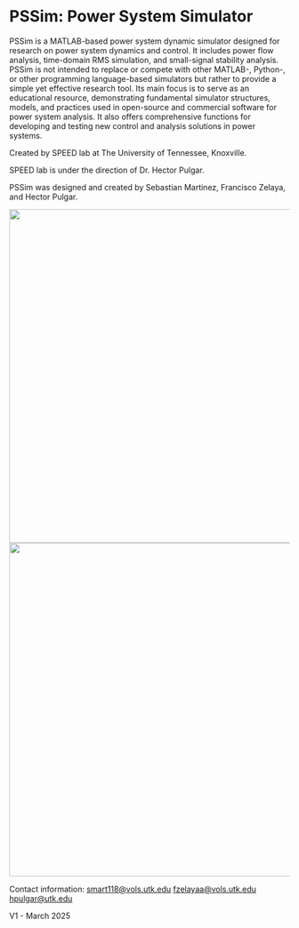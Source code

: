 # PSSim: Power System Simulator

PSSim is a MATLAB-based power system dynamic simulator designed for research on power system dynamics and control. It includes power flow analysis, time-domain RMS simulation, and small-signal stability analysis. PSSim is not intended to replace or compete with other MATLAB-, Python-, or other programming language-based simulators but rather to provide a simple yet effective research tool. Its main focus is to serve as an educational resource, demonstrating fundamental simulator structures, models, and practices used in open-source and commercial software for power system analysis. It also offers comprehensive functions for developing and testing new control and analysis solutions in power systems.

Created by SPEED lab at The University of Tennessee, Knoxville.

SPEED lab is under the direction of Dr. Hector Pulgar. 

PSSim was designed and created by Sebastian Martinez, Francisco Zelaya, and Hector Pulgar. 

<div align="center">
  <img src="https://github.com/user-attachments/assets/4f32255d-98d2-439d-ba6b-9f58d6106b8d" width="600">
  <img src="https://github.com/user-attachments/assets/ee1325af-9699-475b-a22c-7ea64c6c94d3" width="600">
</div>

Contact information: 
smart118@vols.utk.edu
fzelayaa@vols.utk.edu
hpulgar@utk.edu

V1 - March 2025
